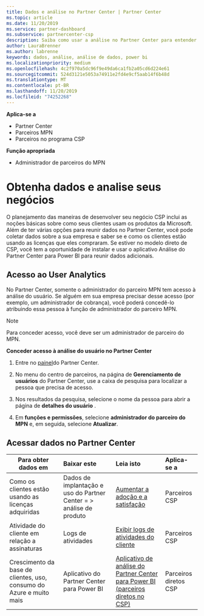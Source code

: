 ```yaml
---
title: Dados e análise no Partner Center | Partner Center
ms.topic: article
ms.date: 11/20/2019
ms.service: partner-dashboard
ms.subservice: partnercenter-csp
description: Saiba como usar a análise no Partner Center para entender melhor seus negócios e como seus clientes estão usando as licenças que você comprou.
author: LauraBrenner
ms.author: labrenne
keywords: dados, análise, análise de dados, power bi
ms.localizationpriority: medium
ms.openlocfilehash: 4c2f970a5dc96f9e49da6ca1fb2a05cd6d224e61
ms.sourcegitcommit: 524d3121e5053a74911e2fd4e9cf5aab14f6b48d
ms.translationtype: MT
ms.contentlocale: pt-BR
ms.lasthandoff: 11/20/2019
ms.locfileid: "74252268"
---
```

**Aplica-se a**

- Partner Center
- Parceiros MPN
- Parceiros no programa CSP

**Função apropriada**

- Administrador de parceiros do MPN

# <a name="get-data-and-analyze-your-business"></a>Obtenha dados e analise seus negócios

O planejamento das maneiras de desenvolver seu negócio CSP inclui as noções básicas sobre como seus clientes usam os produtos da Microsoft. Além de ter várias opções para reunir dados no Partner Center, você pode coletar dados sobre a sua empresa e saber se e como os clientes estão usando as licenças que eles compraram. Se estiver no modelo direto de CSP, você tem a oportunidade de instalar e usar o aplicativo Análise do Partner Center para Power BI para reunir dados adicionais.

## <a name="access-to-user-analytics"></a>Acesso ao User Analytics

No Partner Center, somente o administrador do parceiro MPN tem acesso à análise do usuário. Se alguém em sua empresa precisar desse acesso (por exemplo, um administrador de cobrança), você poderá concedê-lo atribuindo essa pessoa à função de administrador do parceiro MPN.

>[!NOTE] 
>Para conceder acesso, você deve ser um administrador de parceiro do MPN.

**Conceder acesso à análise do usuário no Partner Center** 

1. Entre no [painel](https://partner.microsoft.com/dashboard)do Partner Center.

2. No menu do centro de parceiros, na página de **Gerenciamento de usuários** do Partner Center, use a caixa de pesquisa para localizar a pessoa que precisa de acesso.
2.  Nos resultados da pesquisa, selecione o nome da pessoa para abrir a página de **detalhes do usuário** .
3.  Em **funções e permissões**, selecione **administrador do parceiro do MPN** e, em seguida, selecione **Atualizar**.

 
## <a name="access-data-in-partner-center"></a>Acessar dados no Partner Center

|**Para obter dados em**   |**Baixar este**   |**Leia isto**   | **Aplica-se a**    |
|---------------------|:-----------------------|:---------------|:--------------|
|Como os clientes estão usando as licenças adquiridas   |Dados de implantação e uso do Partner Center = > análise de produto   |[Aumentar a adoção e a satisfação](increasing-adoption-and-satisfaction.md)|Parceiros CSP|
|Atividade do cliente em relação a assinaturas   |Logs de atividades   |[Exibir logs de atividades do cliente](activity-logs.md)|Parceiros CSP   |
|Crescimento da base de clientes, uso, consumo do Azure e muito mais   |Aplicativo do Partner Center para Power BI   |[Aplicativo de análise do Partner Center para Power BI (parceiros diretos no CSP)](power-bi-app-for-direct-partners.md)|Parceiros diretos CSP|






